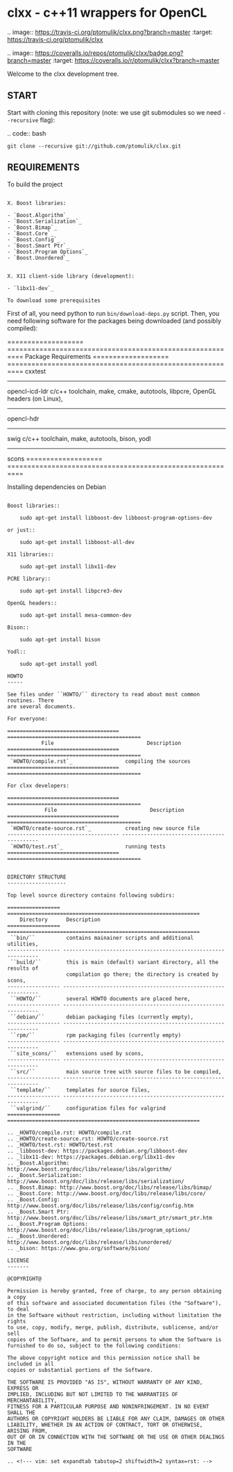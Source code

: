 clxx - c++11 wrappers for OpenCL
================================

.. image:: https://travis-ci.org/ptomulik/clxx.png?branch=master
    :target: https://travis-ci.org/ptomulik/clxx

.. image:: https://coveralls.io/repos/ptomulik/clxx/badge.png?branch=master
   :target: https://coveralls.io/r/ptomulik/clxx?branch=master



Welcome to the clxx development tree.

START
-----

Start with cloning this repository (note: we use git submodules so we need
``--recursive`` flag):

.. code:: bash

    git clone --recursive git://github.com/ptomulik/clxx.git

REQUIREMENTS
------------

To build the project
`````````````````````

X. Boost libraries:

- `Boost.Algorithm`_
- `Boost.Serialization`_
- `Boost.Bimap`_
- `Boost.Core`_
- `Boost.Config`_
- `Boost.Smart Ptr`_
- `Boost.Program Options`_
- `Boost.Unordered`_


X. X11 client-side library (development):

- `libx11-dev`_

To download some prerequisites
``````````````````````````````

First of all, you need python to run ``bin/download-deps.py`` script. Then, you
need following software for the packages being downloaded (and possibly
compiled):

=================== ==========================================================
      Package                           Requirements
=================== ==========================================================
  cxxtest
------------------- ----------------------------------------------------------
  opencl-icd-ldr      c/c++ toolchain, make, cmake, autotools, libpcre, OpenGL
                      headers (on Linux),
------------------- ----------------------------------------------------------
  opencl-hdr
------------------- ----------------------------------------------------------
  swig                c/c++ toolchain, make, autotools, bison, yodl
------------------- ----------------------------------------------------------
  scons
=================== ==========================================================

Installing dependencies on Debian
`````````````````````````````````

Boost libraries::

    sudo apt-get install libboost-dev libboost-program-options-dev

or just::

    sudo apt-get install libboost-all-dev

X11 libraries::

    sudo apt-get install libx11-dev

PCRE library::

    sudo apt-get install libpcre3-dev

OpenGL headers::

    sudo apt-get install mesa-common-dev

Bison::

    sudo apt-get install bison

Yodl::

    sudo apt-get install yodl

HOWTO
-----

See files under ``HOWTO/`` directory to read about most common routines. There
are several documents.

For everyone:

==================================== ===========================================
           File                              Description
==================================== ===========================================
 `HOWTO/compile.rst`_                 compiling the sources
==================================== ===========================================

For clxx developers:

==================================== ===========================================
            File                              Description
==================================== ===========================================
 `HOWTO/create-source.rst`_           creating new source file
------------------------------------ -------------------------------------------
 `HOWTO/test.rst`_                    running tests
==================================== ===========================================


DIRECTORY STRUCTURE
-------------------

Top level source directory contains following subdirs:

================= ==============================================================
    Directory      Description
================= ==============================================================
 ``bin/``          contains mainainer scripts and additional utilities,
----------------- --------------------------------------------------------------
 ``build/``        this is main (default) variant directory, all the results of
                   compilation go there; the directory is created by scons,
----------------- --------------------------------------------------------------
 ``HOWTO/``        several HOWTO documents are placed here,
----------------- --------------------------------------------------------------
 ``debian/``       debian packaging files (currently empty),
----------------- --------------------------------------------------------------
 ``rpm/``          rpm packaging files (currently empty)
----------------- --------------------------------------------------------------
 ``site_scons/``   extensions used by scons,
----------------- --------------------------------------------------------------
 ``src/``          main source tree with source files to be compiled,
----------------- --------------------------------------------------------------
 ``template/``     templates for source files,
----------------- --------------------------------------------------------------
 ``valgrind/``     configuration files for valgrind
================= ==============================================================

.. _HOWTO/compile.rst: HOWTO/compile.rst
.. _HOWTO/create-source.rst: HOWTO/create-source.rst
.. _HOWTO/test.rst: HOWTO/test.rst
.. _libboost-dev: https://packages.debian.org/libboost-dev
.. _libx11-dev: https://packages.debian.org/libx11-dev
.. _Boost.Algorithm: http://www.boost.org/doc/libs/release/libs/algorithm/
.. _Boost.Serialization: http://www.boost.org/doc/libs/release/libs/serialization/
.. _Boost.Bimap: http://www.boost.org/doc/libs/release/libs/bimap/
.. _Boost.Core: http://www.boost.org/doc/libs/release/libs/core/
.. _Boost.Config: http://www.boost.org/doc/libs/release/libs/config/config.htm
.. _Boost.Smart Ptr: http://www.boost.org/doc/libs/release/libs/smart_ptr/smart_ptr.htm
.. _Boost.Program Options: http://www.boost.org/doc/libs/release/libs/program_options/
.. _Boost.Unordered: http://www.boost.org/doc/libs/release/libs/unordered/
.. _bison: https://www.gnu.org/software/bison/

LICENSE
-------

@COPYRIGHT@

Permission is hereby granted, free of charge, to any person obtaining a copy
of this software and associated documentation files (the "Software"), to deal
in the Software without restriction, including without limitation the rights
to use, copy, modify, merge, publish, distribute, sublicense, and/or sell
copies of the Software, and to permit persons to whom the Software is
furnished to do so, subject to the following conditions:

The above copyright notice and this permission notice shall be included in all
copies or substantial portions of the Software.

THE SOFTWARE IS PROVIDED "AS IS", WITHOUT WARRANTY OF ANY KIND, EXPRESS OR
IMPLIED, INCLUDING BUT NOT LIMITED TO THE WARRANTIES OF MERCHANTABILITY,
FITNESS FOR A PARTICULAR PURPOSE AND NONINFRINGEMENT. IN NO EVENT SHALL THE
AUTHORS OR COPYRIGHT HOLDERS BE LIABLE FOR ANY CLAIM, DAMAGES OR OTHER
LIABILITY, WHETHER IN AN ACTION OF CONTRACT, TORT OR OTHERWISE, ARISING FROM,
OUT OF OR IN CONNECTION WITH THE SOFTWARE OR THE USE OR OTHER DEALINGS IN THE
SOFTWARE

.. <!--- vim: set expandtab tabstop=2 shiftwidth=2 syntax=rst: -->
